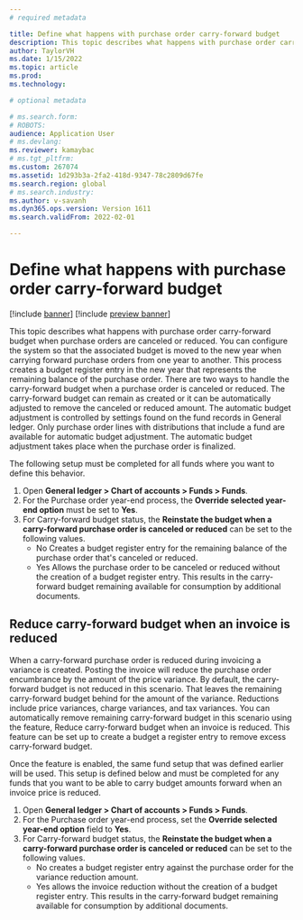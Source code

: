 ```yaml
---
# required metadata

title: Define what happens with purchase order carry-forward budget
description: This topic describes what happens with purchase order carry-forward budget when purchase orders are canceled or reduced. You can configure the system so that the associated budget is moved to the new year when carrying forward purchase orders from one year to another.
author: TaylorVH 
ms.date: 1/15/2022
ms.topic: article
ms.prod: 
ms.technology: 

# optional metadata

# ms.search.form: 
# ROBOTS: 
audience: Application User
# ms.devlang: 
ms.reviewer: kamaybac
# ms.tgt_pltfrm: 
ms.custom: 267074
ms.assetid: 1d293b3a-2fa2-418d-9347-78c2809d67fe
ms.search.region: global
# ms.search.industry: 
ms.author: v-savanh
ms.dyn365.ops.version: Version 1611
ms.search.validFrom: 2022-02-01

---
```


# Define what happens with purchase order carry-forward budget

[!include [banner](../includes/banner.md)]
[!include [preview banner](../includes/preview-banner.md)]

This topic describes what happens with purchase order carry-forward budget when purchase orders are canceled or reduced. You can configure the system so that the associated budget is moved to the new year when carrying forward purchase orders from one year to another. This process creates a budget register entry in the new year that represents the remaining balance of the purchase order. There are two ways to handle the carry-forward budget when a purchase order is canceled or reduced. The carry-forward budget can remain as created or it can be automatically adjusted to remove the canceled or reduced amount. The automatic budget adjustment is controlled by settings found on the fund records in General ledger. Only purchase order lines with distributions that include a fund are available for automatic budget adjustment. The automatic budget adjustment takes place when the purchase order is finalized.
 
The following setup must be completed for all funds where you want to define this behavior.
 
1. Open **General ledger > Chart of accounts > Funds > Funds**.
2. For the Purchase order year-end process, the **Override selected year-end option** must be set to **Yes**.
3. For Carry-forward budget status, the **Reinstate the budget when a carry-forward purchase order is canceled or reduced** can be set to the following values.
   - No Creates a budget register entry for the remaining balance of the purchase order that's canceled or reduced.
   - Yes Allows the purchase order to be canceled or reduced without the creation of a budget register entry. This results in the carry-forward budget remaining available for consumption by additional documents.

## Reduce carry-forward budget when an invoice is reduced
 
When a carry-forward purchase order is reduced during invoicing a variance is created. Posting the invoice will reduce the purchase order encumbrance by the amount of the price variance. By default, the carry-forward budget is not reduced in this scenario. That leaves the remaining carry-forward budget behind for the amount of the variance. Reductions include price variances, charge variances, and tax variances. You can automatically remove remaining carry-forward budget in this scenario using the feature, Reduce carry-forward budget when an invoice is reduced. This feature can be set up to create a budget a register entry to remove excess carry-forward budget.
 
Once the feature is enabled, the same fund setup that was defined earlier will be used. This setup is defined below and must be completed for any funds that you want to be able to carry budget amounts forward when an invoice price is reduced.
 
1. Open **General ledger > Chart of accounts > Funds > Funds**.
2. For the Purchase order year-end process, set the **Override selected year-end option** field to **Yes**.
3. For Carry-forward budget status, the **Reinstate the budget when a carry-forward purchase order is canceled or reduced** can be set to the following values.
   - No creates a budget register entry against the purchase order for the variance reduction amount.
   - Yes allows the invoice reduction without the creation of a budget register entry. This results in the carry-forward budget remaining available for consumption by additional documents.

